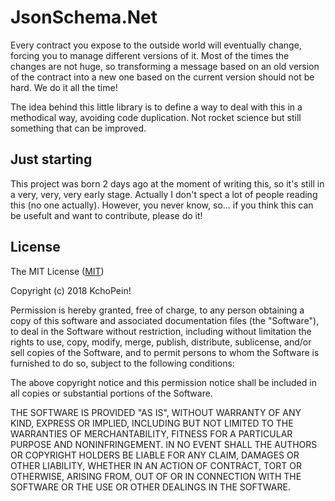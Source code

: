# JsonSchema.Net
Every contract you expose to the outside world will eventually change, forcing you to manage different versions of it. Most of the times the changes are not huge, so transforming a message based on an old version of the contract into a new one based on the current version should not be hard. We do it all the time!

The idea behind this little library is to define a way to deal with this in a methodical way, avoiding code duplication. Not rocket science but still something that can be improved.

## Just starting

This project was born 2 days ago at the moment of writing this, so it's still in a very, very, very early stage. Actually I don't spect a lot of people reading this (no one actually). However, you never know, so... if you think this can be usefult and want to contribute, please do it!
    
## License
The MIT License ([MIT](https://tldrlegal.com/license/mit-license#summary))

Copyright (c) 2018 KchoPein!

Permission is hereby granted, free of charge, to any person obtaining a copy of this software and associated documentation files (the "Software"), to deal in the Software without restriction, including without limitation the rights to use, copy, modify, merge, publish, distribute, sublicense, and/or sell copies of the Software, and to permit persons to whom the Software is furnished to do so, subject to the following conditions:

The above copyright notice and this permission notice shall be included in all copies or substantial portions of the Software.

THE SOFTWARE IS PROVIDED "AS IS", WITHOUT WARRANTY OF ANY KIND, EXPRESS OR IMPLIED, INCLUDING BUT NOT LIMITED TO THE WARRANTIES OF MERCHANTABILITY, FITNESS FOR A PARTICULAR PURPOSE AND NONINFRINGEMENT. IN NO EVENT SHALL THE AUTHORS OR COPYRIGHT HOLDERS BE LIABLE FOR ANY CLAIM, DAMAGES OR OTHER LIABILITY, WHETHER IN AN ACTION OF CONTRACT, TORT OR OTHERWISE, ARISING FROM, OUT OF OR IN CONNECTION WITH THE SOFTWARE OR THE USE OR OTHER DEALINGS IN THE SOFTWARE.
